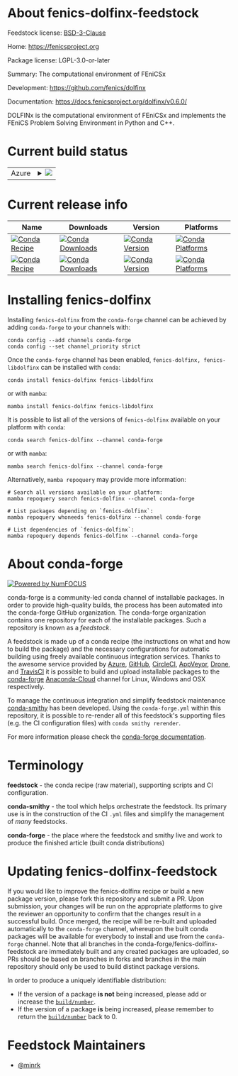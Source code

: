 About fenics-dolfinx-feedstock
==============================

Feedstock license: [BSD-3-Clause](https://github.com/conda-forge/fenics-dolfinx-feedstock/blob/main/LICENSE.txt)

Home: https://fenicsproject.org

Package license: LGPL-3.0-or-later

Summary: The computational environment of FEniCSx

Development: https://github.com/fenics/dolfinx

Documentation: https://docs.fenicsproject.org/dolfinx/v0.6.0/

DOLFINx is the computational environment of FEniCSx
and implements the FEniCS Problem Solving Environment in Python and C++.


Current build status
====================


<table>
    
  <tr>
    <td>Azure</td>
    <td>
      <details>
        <summary>
          <a href="https://dev.azure.com/conda-forge/feedstock-builds/_build/latest?definitionId=16326&branchName=main">
            <img src="https://dev.azure.com/conda-forge/feedstock-builds/_apis/build/status/fenics-dolfinx-feedstock?branchName=main">
          </a>
        </summary>
        <table>
          <thead><tr><th>Variant</th><th>Status</th></tr></thead>
          <tbody><tr>
              <td>linux_64_mpimpichpython3.10.____cpythonscalarcomplex</td>
              <td>
                <a href="https://dev.azure.com/conda-forge/feedstock-builds/_build/latest?definitionId=16326&branchName=main">
                  <img src="https://dev.azure.com/conda-forge/feedstock-builds/_apis/build/status/fenics-dolfinx-feedstock?branchName=main&jobName=linux&configuration=linux%20linux_64_mpimpichpython3.10.____cpythonscalarcomplex" alt="variant">
                </a>
              </td>
            </tr><tr>
              <td>linux_64_mpimpichpython3.10.____cpythonscalarreal</td>
              <td>
                <a href="https://dev.azure.com/conda-forge/feedstock-builds/_build/latest?definitionId=16326&branchName=main">
                  <img src="https://dev.azure.com/conda-forge/feedstock-builds/_apis/build/status/fenics-dolfinx-feedstock?branchName=main&jobName=linux&configuration=linux%20linux_64_mpimpichpython3.10.____cpythonscalarreal" alt="variant">
                </a>
              </td>
            </tr><tr>
              <td>linux_64_mpimpichpython3.8.____cpythonscalarcomplex</td>
              <td>
                <a href="https://dev.azure.com/conda-forge/feedstock-builds/_build/latest?definitionId=16326&branchName=main">
                  <img src="https://dev.azure.com/conda-forge/feedstock-builds/_apis/build/status/fenics-dolfinx-feedstock?branchName=main&jobName=linux&configuration=linux%20linux_64_mpimpichpython3.8.____cpythonscalarcomplex" alt="variant">
                </a>
              </td>
            </tr><tr>
              <td>linux_64_mpimpichpython3.8.____cpythonscalarreal</td>
              <td>
                <a href="https://dev.azure.com/conda-forge/feedstock-builds/_build/latest?definitionId=16326&branchName=main">
                  <img src="https://dev.azure.com/conda-forge/feedstock-builds/_apis/build/status/fenics-dolfinx-feedstock?branchName=main&jobName=linux&configuration=linux%20linux_64_mpimpichpython3.8.____cpythonscalarreal" alt="variant">
                </a>
              </td>
            </tr><tr>
              <td>linux_64_mpimpichpython3.9.____cpythonscalarcomplex</td>
              <td>
                <a href="https://dev.azure.com/conda-forge/feedstock-builds/_build/latest?definitionId=16326&branchName=main">
                  <img src="https://dev.azure.com/conda-forge/feedstock-builds/_apis/build/status/fenics-dolfinx-feedstock?branchName=main&jobName=linux&configuration=linux%20linux_64_mpimpichpython3.9.____cpythonscalarcomplex" alt="variant">
                </a>
              </td>
            </tr><tr>
              <td>linux_64_mpimpichpython3.9.____cpythonscalarreal</td>
              <td>
                <a href="https://dev.azure.com/conda-forge/feedstock-builds/_build/latest?definitionId=16326&branchName=main">
                  <img src="https://dev.azure.com/conda-forge/feedstock-builds/_apis/build/status/fenics-dolfinx-feedstock?branchName=main&jobName=linux&configuration=linux%20linux_64_mpimpichpython3.9.____cpythonscalarreal" alt="variant">
                </a>
              </td>
            </tr><tr>
              <td>linux_64_mpiopenmpipython3.10.____cpythonscalarcomplex</td>
              <td>
                <a href="https://dev.azure.com/conda-forge/feedstock-builds/_build/latest?definitionId=16326&branchName=main">
                  <img src="https://dev.azure.com/conda-forge/feedstock-builds/_apis/build/status/fenics-dolfinx-feedstock?branchName=main&jobName=linux&configuration=linux%20linux_64_mpiopenmpipython3.10.____cpythonscalarcomplex" alt="variant">
                </a>
              </td>
            </tr><tr>
              <td>linux_64_mpiopenmpipython3.10.____cpythonscalarreal</td>
              <td>
                <a href="https://dev.azure.com/conda-forge/feedstock-builds/_build/latest?definitionId=16326&branchName=main">
                  <img src="https://dev.azure.com/conda-forge/feedstock-builds/_apis/build/status/fenics-dolfinx-feedstock?branchName=main&jobName=linux&configuration=linux%20linux_64_mpiopenmpipython3.10.____cpythonscalarreal" alt="variant">
                </a>
              </td>
            </tr><tr>
              <td>linux_64_mpiopenmpipython3.8.____cpythonscalarcomplex</td>
              <td>
                <a href="https://dev.azure.com/conda-forge/feedstock-builds/_build/latest?definitionId=16326&branchName=main">
                  <img src="https://dev.azure.com/conda-forge/feedstock-builds/_apis/build/status/fenics-dolfinx-feedstock?branchName=main&jobName=linux&configuration=linux%20linux_64_mpiopenmpipython3.8.____cpythonscalarcomplex" alt="variant">
                </a>
              </td>
            </tr><tr>
              <td>linux_64_mpiopenmpipython3.8.____cpythonscalarreal</td>
              <td>
                <a href="https://dev.azure.com/conda-forge/feedstock-builds/_build/latest?definitionId=16326&branchName=main">
                  <img src="https://dev.azure.com/conda-forge/feedstock-builds/_apis/build/status/fenics-dolfinx-feedstock?branchName=main&jobName=linux&configuration=linux%20linux_64_mpiopenmpipython3.8.____cpythonscalarreal" alt="variant">
                </a>
              </td>
            </tr><tr>
              <td>linux_64_mpiopenmpipython3.9.____cpythonscalarcomplex</td>
              <td>
                <a href="https://dev.azure.com/conda-forge/feedstock-builds/_build/latest?definitionId=16326&branchName=main">
                  <img src="https://dev.azure.com/conda-forge/feedstock-builds/_apis/build/status/fenics-dolfinx-feedstock?branchName=main&jobName=linux&configuration=linux%20linux_64_mpiopenmpipython3.9.____cpythonscalarcomplex" alt="variant">
                </a>
              </td>
            </tr><tr>
              <td>linux_64_mpiopenmpipython3.9.____cpythonscalarreal</td>
              <td>
                <a href="https://dev.azure.com/conda-forge/feedstock-builds/_build/latest?definitionId=16326&branchName=main">
                  <img src="https://dev.azure.com/conda-forge/feedstock-builds/_apis/build/status/fenics-dolfinx-feedstock?branchName=main&jobName=linux&configuration=linux%20linux_64_mpiopenmpipython3.9.____cpythonscalarreal" alt="variant">
                </a>
              </td>
            </tr><tr>
              <td>linux_aarch64_mpimpichpython3.10.____cpythonscalarcomplex</td>
              <td>
                <a href="https://dev.azure.com/conda-forge/feedstock-builds/_build/latest?definitionId=16326&branchName=main">
                  <img src="https://dev.azure.com/conda-forge/feedstock-builds/_apis/build/status/fenics-dolfinx-feedstock?branchName=main&jobName=linux&configuration=linux%20linux_aarch64_mpimpichpython3.10.____cpythonscalarcomplex" alt="variant">
                </a>
              </td>
            </tr><tr>
              <td>linux_aarch64_mpimpichpython3.10.____cpythonscalarreal</td>
              <td>
                <a href="https://dev.azure.com/conda-forge/feedstock-builds/_build/latest?definitionId=16326&branchName=main">
                  <img src="https://dev.azure.com/conda-forge/feedstock-builds/_apis/build/status/fenics-dolfinx-feedstock?branchName=main&jobName=linux&configuration=linux%20linux_aarch64_mpimpichpython3.10.____cpythonscalarreal" alt="variant">
                </a>
              </td>
            </tr><tr>
              <td>linux_aarch64_mpimpichpython3.8.____cpythonscalarcomplex</td>
              <td>
                <a href="https://dev.azure.com/conda-forge/feedstock-builds/_build/latest?definitionId=16326&branchName=main">
                  <img src="https://dev.azure.com/conda-forge/feedstock-builds/_apis/build/status/fenics-dolfinx-feedstock?branchName=main&jobName=linux&configuration=linux%20linux_aarch64_mpimpichpython3.8.____cpythonscalarcomplex" alt="variant">
                </a>
              </td>
            </tr><tr>
              <td>linux_aarch64_mpimpichpython3.8.____cpythonscalarreal</td>
              <td>
                <a href="https://dev.azure.com/conda-forge/feedstock-builds/_build/latest?definitionId=16326&branchName=main">
                  <img src="https://dev.azure.com/conda-forge/feedstock-builds/_apis/build/status/fenics-dolfinx-feedstock?branchName=main&jobName=linux&configuration=linux%20linux_aarch64_mpimpichpython3.8.____cpythonscalarreal" alt="variant">
                </a>
              </td>
            </tr><tr>
              <td>linux_aarch64_mpimpichpython3.9.____cpythonscalarcomplex</td>
              <td>
                <a href="https://dev.azure.com/conda-forge/feedstock-builds/_build/latest?definitionId=16326&branchName=main">
                  <img src="https://dev.azure.com/conda-forge/feedstock-builds/_apis/build/status/fenics-dolfinx-feedstock?branchName=main&jobName=linux&configuration=linux%20linux_aarch64_mpimpichpython3.9.____cpythonscalarcomplex" alt="variant">
                </a>
              </td>
            </tr><tr>
              <td>linux_aarch64_mpimpichpython3.9.____cpythonscalarreal</td>
              <td>
                <a href="https://dev.azure.com/conda-forge/feedstock-builds/_build/latest?definitionId=16326&branchName=main">
                  <img src="https://dev.azure.com/conda-forge/feedstock-builds/_apis/build/status/fenics-dolfinx-feedstock?branchName=main&jobName=linux&configuration=linux%20linux_aarch64_mpimpichpython3.9.____cpythonscalarreal" alt="variant">
                </a>
              </td>
            </tr><tr>
              <td>linux_aarch64_mpiopenmpipython3.10.____cpythonscalarcomplex</td>
              <td>
                <a href="https://dev.azure.com/conda-forge/feedstock-builds/_build/latest?definitionId=16326&branchName=main">
                  <img src="https://dev.azure.com/conda-forge/feedstock-builds/_apis/build/status/fenics-dolfinx-feedstock?branchName=main&jobName=linux&configuration=linux%20linux_aarch64_mpiopenmpipython3.10.____cpythonscalarcomplex" alt="variant">
                </a>
              </td>
            </tr><tr>
              <td>linux_aarch64_mpiopenmpipython3.10.____cpythonscalarreal</td>
              <td>
                <a href="https://dev.azure.com/conda-forge/feedstock-builds/_build/latest?definitionId=16326&branchName=main">
                  <img src="https://dev.azure.com/conda-forge/feedstock-builds/_apis/build/status/fenics-dolfinx-feedstock?branchName=main&jobName=linux&configuration=linux%20linux_aarch64_mpiopenmpipython3.10.____cpythonscalarreal" alt="variant">
                </a>
              </td>
            </tr><tr>
              <td>linux_aarch64_mpiopenmpipython3.8.____cpythonscalarcomplex</td>
              <td>
                <a href="https://dev.azure.com/conda-forge/feedstock-builds/_build/latest?definitionId=16326&branchName=main">
                  <img src="https://dev.azure.com/conda-forge/feedstock-builds/_apis/build/status/fenics-dolfinx-feedstock?branchName=main&jobName=linux&configuration=linux%20linux_aarch64_mpiopenmpipython3.8.____cpythonscalarcomplex" alt="variant">
                </a>
              </td>
            </tr><tr>
              <td>linux_aarch64_mpiopenmpipython3.8.____cpythonscalarreal</td>
              <td>
                <a href="https://dev.azure.com/conda-forge/feedstock-builds/_build/latest?definitionId=16326&branchName=main">
                  <img src="https://dev.azure.com/conda-forge/feedstock-builds/_apis/build/status/fenics-dolfinx-feedstock?branchName=main&jobName=linux&configuration=linux%20linux_aarch64_mpiopenmpipython3.8.____cpythonscalarreal" alt="variant">
                </a>
              </td>
            </tr><tr>
              <td>linux_aarch64_mpiopenmpipython3.9.____cpythonscalarcomplex</td>
              <td>
                <a href="https://dev.azure.com/conda-forge/feedstock-builds/_build/latest?definitionId=16326&branchName=main">
                  <img src="https://dev.azure.com/conda-forge/feedstock-builds/_apis/build/status/fenics-dolfinx-feedstock?branchName=main&jobName=linux&configuration=linux%20linux_aarch64_mpiopenmpipython3.9.____cpythonscalarcomplex" alt="variant">
                </a>
              </td>
            </tr><tr>
              <td>linux_aarch64_mpiopenmpipython3.9.____cpythonscalarreal</td>
              <td>
                <a href="https://dev.azure.com/conda-forge/feedstock-builds/_build/latest?definitionId=16326&branchName=main">
                  <img src="https://dev.azure.com/conda-forge/feedstock-builds/_apis/build/status/fenics-dolfinx-feedstock?branchName=main&jobName=linux&configuration=linux%20linux_aarch64_mpiopenmpipython3.9.____cpythonscalarreal" alt="variant">
                </a>
              </td>
            </tr><tr>
              <td>linux_ppc64le_mpimpichpython3.10.____cpythonscalarcomplex</td>
              <td>
                <a href="https://dev.azure.com/conda-forge/feedstock-builds/_build/latest?definitionId=16326&branchName=main">
                  <img src="https://dev.azure.com/conda-forge/feedstock-builds/_apis/build/status/fenics-dolfinx-feedstock?branchName=main&jobName=linux&configuration=linux%20linux_ppc64le_mpimpichpython3.10.____cpythonscalarcomplex" alt="variant">
                </a>
              </td>
            </tr><tr>
              <td>linux_ppc64le_mpimpichpython3.10.____cpythonscalarreal</td>
              <td>
                <a href="https://dev.azure.com/conda-forge/feedstock-builds/_build/latest?definitionId=16326&branchName=main">
                  <img src="https://dev.azure.com/conda-forge/feedstock-builds/_apis/build/status/fenics-dolfinx-feedstock?branchName=main&jobName=linux&configuration=linux%20linux_ppc64le_mpimpichpython3.10.____cpythonscalarreal" alt="variant">
                </a>
              </td>
            </tr><tr>
              <td>linux_ppc64le_mpimpichpython3.8.____cpythonscalarcomplex</td>
              <td>
                <a href="https://dev.azure.com/conda-forge/feedstock-builds/_build/latest?definitionId=16326&branchName=main">
                  <img src="https://dev.azure.com/conda-forge/feedstock-builds/_apis/build/status/fenics-dolfinx-feedstock?branchName=main&jobName=linux&configuration=linux%20linux_ppc64le_mpimpichpython3.8.____cpythonscalarcomplex" alt="variant">
                </a>
              </td>
            </tr><tr>
              <td>linux_ppc64le_mpimpichpython3.8.____cpythonscalarreal</td>
              <td>
                <a href="https://dev.azure.com/conda-forge/feedstock-builds/_build/latest?definitionId=16326&branchName=main">
                  <img src="https://dev.azure.com/conda-forge/feedstock-builds/_apis/build/status/fenics-dolfinx-feedstock?branchName=main&jobName=linux&configuration=linux%20linux_ppc64le_mpimpichpython3.8.____cpythonscalarreal" alt="variant">
                </a>
              </td>
            </tr><tr>
              <td>linux_ppc64le_mpimpichpython3.9.____cpythonscalarcomplex</td>
              <td>
                <a href="https://dev.azure.com/conda-forge/feedstock-builds/_build/latest?definitionId=16326&branchName=main">
                  <img src="https://dev.azure.com/conda-forge/feedstock-builds/_apis/build/status/fenics-dolfinx-feedstock?branchName=main&jobName=linux&configuration=linux%20linux_ppc64le_mpimpichpython3.9.____cpythonscalarcomplex" alt="variant">
                </a>
              </td>
            </tr><tr>
              <td>linux_ppc64le_mpimpichpython3.9.____cpythonscalarreal</td>
              <td>
                <a href="https://dev.azure.com/conda-forge/feedstock-builds/_build/latest?definitionId=16326&branchName=main">
                  <img src="https://dev.azure.com/conda-forge/feedstock-builds/_apis/build/status/fenics-dolfinx-feedstock?branchName=main&jobName=linux&configuration=linux%20linux_ppc64le_mpimpichpython3.9.____cpythonscalarreal" alt="variant">
                </a>
              </td>
            </tr><tr>
              <td>linux_ppc64le_mpiopenmpipython3.10.____cpythonscalarcomplex</td>
              <td>
                <a href="https://dev.azure.com/conda-forge/feedstock-builds/_build/latest?definitionId=16326&branchName=main">
                  <img src="https://dev.azure.com/conda-forge/feedstock-builds/_apis/build/status/fenics-dolfinx-feedstock?branchName=main&jobName=linux&configuration=linux%20linux_ppc64le_mpiopenmpipython3.10.____cpythonscalarcomplex" alt="variant">
                </a>
              </td>
            </tr><tr>
              <td>linux_ppc64le_mpiopenmpipython3.10.____cpythonscalarreal</td>
              <td>
                <a href="https://dev.azure.com/conda-forge/feedstock-builds/_build/latest?definitionId=16326&branchName=main">
                  <img src="https://dev.azure.com/conda-forge/feedstock-builds/_apis/build/status/fenics-dolfinx-feedstock?branchName=main&jobName=linux&configuration=linux%20linux_ppc64le_mpiopenmpipython3.10.____cpythonscalarreal" alt="variant">
                </a>
              </td>
            </tr><tr>
              <td>linux_ppc64le_mpiopenmpipython3.8.____cpythonscalarcomplex</td>
              <td>
                <a href="https://dev.azure.com/conda-forge/feedstock-builds/_build/latest?definitionId=16326&branchName=main">
                  <img src="https://dev.azure.com/conda-forge/feedstock-builds/_apis/build/status/fenics-dolfinx-feedstock?branchName=main&jobName=linux&configuration=linux%20linux_ppc64le_mpiopenmpipython3.8.____cpythonscalarcomplex" alt="variant">
                </a>
              </td>
            </tr><tr>
              <td>linux_ppc64le_mpiopenmpipython3.8.____cpythonscalarreal</td>
              <td>
                <a href="https://dev.azure.com/conda-forge/feedstock-builds/_build/latest?definitionId=16326&branchName=main">
                  <img src="https://dev.azure.com/conda-forge/feedstock-builds/_apis/build/status/fenics-dolfinx-feedstock?branchName=main&jobName=linux&configuration=linux%20linux_ppc64le_mpiopenmpipython3.8.____cpythonscalarreal" alt="variant">
                </a>
              </td>
            </tr><tr>
              <td>linux_ppc64le_mpiopenmpipython3.9.____cpythonscalarcomplex</td>
              <td>
                <a href="https://dev.azure.com/conda-forge/feedstock-builds/_build/latest?definitionId=16326&branchName=main">
                  <img src="https://dev.azure.com/conda-forge/feedstock-builds/_apis/build/status/fenics-dolfinx-feedstock?branchName=main&jobName=linux&configuration=linux%20linux_ppc64le_mpiopenmpipython3.9.____cpythonscalarcomplex" alt="variant">
                </a>
              </td>
            </tr><tr>
              <td>linux_ppc64le_mpiopenmpipython3.9.____cpythonscalarreal</td>
              <td>
                <a href="https://dev.azure.com/conda-forge/feedstock-builds/_build/latest?definitionId=16326&branchName=main">
                  <img src="https://dev.azure.com/conda-forge/feedstock-builds/_apis/build/status/fenics-dolfinx-feedstock?branchName=main&jobName=linux&configuration=linux%20linux_ppc64le_mpiopenmpipython3.9.____cpythonscalarreal" alt="variant">
                </a>
              </td>
            </tr><tr>
              <td>osx_64_mpimpichpython3.10.____cpythonscalarcomplex</td>
              <td>
                <a href="https://dev.azure.com/conda-forge/feedstock-builds/_build/latest?definitionId=16326&branchName=main">
                  <img src="https://dev.azure.com/conda-forge/feedstock-builds/_apis/build/status/fenics-dolfinx-feedstock?branchName=main&jobName=osx&configuration=osx%20osx_64_mpimpichpython3.10.____cpythonscalarcomplex" alt="variant">
                </a>
              </td>
            </tr><tr>
              <td>osx_64_mpimpichpython3.10.____cpythonscalarreal</td>
              <td>
                <a href="https://dev.azure.com/conda-forge/feedstock-builds/_build/latest?definitionId=16326&branchName=main">
                  <img src="https://dev.azure.com/conda-forge/feedstock-builds/_apis/build/status/fenics-dolfinx-feedstock?branchName=main&jobName=osx&configuration=osx%20osx_64_mpimpichpython3.10.____cpythonscalarreal" alt="variant">
                </a>
              </td>
            </tr><tr>
              <td>osx_64_mpimpichpython3.8.____cpythonscalarcomplex</td>
              <td>
                <a href="https://dev.azure.com/conda-forge/feedstock-builds/_build/latest?definitionId=16326&branchName=main">
                  <img src="https://dev.azure.com/conda-forge/feedstock-builds/_apis/build/status/fenics-dolfinx-feedstock?branchName=main&jobName=osx&configuration=osx%20osx_64_mpimpichpython3.8.____cpythonscalarcomplex" alt="variant">
                </a>
              </td>
            </tr><tr>
              <td>osx_64_mpimpichpython3.8.____cpythonscalarreal</td>
              <td>
                <a href="https://dev.azure.com/conda-forge/feedstock-builds/_build/latest?definitionId=16326&branchName=main">
                  <img src="https://dev.azure.com/conda-forge/feedstock-builds/_apis/build/status/fenics-dolfinx-feedstock?branchName=main&jobName=osx&configuration=osx%20osx_64_mpimpichpython3.8.____cpythonscalarreal" alt="variant">
                </a>
              </td>
            </tr><tr>
              <td>osx_64_mpimpichpython3.9.____cpythonscalarcomplex</td>
              <td>
                <a href="https://dev.azure.com/conda-forge/feedstock-builds/_build/latest?definitionId=16326&branchName=main">
                  <img src="https://dev.azure.com/conda-forge/feedstock-builds/_apis/build/status/fenics-dolfinx-feedstock?branchName=main&jobName=osx&configuration=osx%20osx_64_mpimpichpython3.9.____cpythonscalarcomplex" alt="variant">
                </a>
              </td>
            </tr><tr>
              <td>osx_64_mpimpichpython3.9.____cpythonscalarreal</td>
              <td>
                <a href="https://dev.azure.com/conda-forge/feedstock-builds/_build/latest?definitionId=16326&branchName=main">
                  <img src="https://dev.azure.com/conda-forge/feedstock-builds/_apis/build/status/fenics-dolfinx-feedstock?branchName=main&jobName=osx&configuration=osx%20osx_64_mpimpichpython3.9.____cpythonscalarreal" alt="variant">
                </a>
              </td>
            </tr><tr>
              <td>osx_64_mpiopenmpipython3.10.____cpythonscalarcomplex</td>
              <td>
                <a href="https://dev.azure.com/conda-forge/feedstock-builds/_build/latest?definitionId=16326&branchName=main">
                  <img src="https://dev.azure.com/conda-forge/feedstock-builds/_apis/build/status/fenics-dolfinx-feedstock?branchName=main&jobName=osx&configuration=osx%20osx_64_mpiopenmpipython3.10.____cpythonscalarcomplex" alt="variant">
                </a>
              </td>
            </tr><tr>
              <td>osx_64_mpiopenmpipython3.10.____cpythonscalarreal</td>
              <td>
                <a href="https://dev.azure.com/conda-forge/feedstock-builds/_build/latest?definitionId=16326&branchName=main">
                  <img src="https://dev.azure.com/conda-forge/feedstock-builds/_apis/build/status/fenics-dolfinx-feedstock?branchName=main&jobName=osx&configuration=osx%20osx_64_mpiopenmpipython3.10.____cpythonscalarreal" alt="variant">
                </a>
              </td>
            </tr><tr>
              <td>osx_64_mpiopenmpipython3.8.____cpythonscalarcomplex</td>
              <td>
                <a href="https://dev.azure.com/conda-forge/feedstock-builds/_build/latest?definitionId=16326&branchName=main">
                  <img src="https://dev.azure.com/conda-forge/feedstock-builds/_apis/build/status/fenics-dolfinx-feedstock?branchName=main&jobName=osx&configuration=osx%20osx_64_mpiopenmpipython3.8.____cpythonscalarcomplex" alt="variant">
                </a>
              </td>
            </tr><tr>
              <td>osx_64_mpiopenmpipython3.8.____cpythonscalarreal</td>
              <td>
                <a href="https://dev.azure.com/conda-forge/feedstock-builds/_build/latest?definitionId=16326&branchName=main">
                  <img src="https://dev.azure.com/conda-forge/feedstock-builds/_apis/build/status/fenics-dolfinx-feedstock?branchName=main&jobName=osx&configuration=osx%20osx_64_mpiopenmpipython3.8.____cpythonscalarreal" alt="variant">
                </a>
              </td>
            </tr><tr>
              <td>osx_64_mpiopenmpipython3.9.____cpythonscalarcomplex</td>
              <td>
                <a href="https://dev.azure.com/conda-forge/feedstock-builds/_build/latest?definitionId=16326&branchName=main">
                  <img src="https://dev.azure.com/conda-forge/feedstock-builds/_apis/build/status/fenics-dolfinx-feedstock?branchName=main&jobName=osx&configuration=osx%20osx_64_mpiopenmpipython3.9.____cpythonscalarcomplex" alt="variant">
                </a>
              </td>
            </tr><tr>
              <td>osx_64_mpiopenmpipython3.9.____cpythonscalarreal</td>
              <td>
                <a href="https://dev.azure.com/conda-forge/feedstock-builds/_build/latest?definitionId=16326&branchName=main">
                  <img src="https://dev.azure.com/conda-forge/feedstock-builds/_apis/build/status/fenics-dolfinx-feedstock?branchName=main&jobName=osx&configuration=osx%20osx_64_mpiopenmpipython3.9.____cpythonscalarreal" alt="variant">
                </a>
              </td>
            </tr><tr>
              <td>osx_arm64_mpimpichpython3.10.____cpythonscalarcomplex</td>
              <td>
                <a href="https://dev.azure.com/conda-forge/feedstock-builds/_build/latest?definitionId=16326&branchName=main">
                  <img src="https://dev.azure.com/conda-forge/feedstock-builds/_apis/build/status/fenics-dolfinx-feedstock?branchName=main&jobName=osx&configuration=osx%20osx_arm64_mpimpichpython3.10.____cpythonscalarcomplex" alt="variant">
                </a>
              </td>
            </tr><tr>
              <td>osx_arm64_mpimpichpython3.10.____cpythonscalarreal</td>
              <td>
                <a href="https://dev.azure.com/conda-forge/feedstock-builds/_build/latest?definitionId=16326&branchName=main">
                  <img src="https://dev.azure.com/conda-forge/feedstock-builds/_apis/build/status/fenics-dolfinx-feedstock?branchName=main&jobName=osx&configuration=osx%20osx_arm64_mpimpichpython3.10.____cpythonscalarreal" alt="variant">
                </a>
              </td>
            </tr><tr>
              <td>osx_arm64_mpimpichpython3.8.____cpythonscalarcomplex</td>
              <td>
                <a href="https://dev.azure.com/conda-forge/feedstock-builds/_build/latest?definitionId=16326&branchName=main">
                  <img src="https://dev.azure.com/conda-forge/feedstock-builds/_apis/build/status/fenics-dolfinx-feedstock?branchName=main&jobName=osx&configuration=osx%20osx_arm64_mpimpichpython3.8.____cpythonscalarcomplex" alt="variant">
                </a>
              </td>
            </tr><tr>
              <td>osx_arm64_mpimpichpython3.8.____cpythonscalarreal</td>
              <td>
                <a href="https://dev.azure.com/conda-forge/feedstock-builds/_build/latest?definitionId=16326&branchName=main">
                  <img src="https://dev.azure.com/conda-forge/feedstock-builds/_apis/build/status/fenics-dolfinx-feedstock?branchName=main&jobName=osx&configuration=osx%20osx_arm64_mpimpichpython3.8.____cpythonscalarreal" alt="variant">
                </a>
              </td>
            </tr><tr>
              <td>osx_arm64_mpimpichpython3.9.____cpythonscalarcomplex</td>
              <td>
                <a href="https://dev.azure.com/conda-forge/feedstock-builds/_build/latest?definitionId=16326&branchName=main">
                  <img src="https://dev.azure.com/conda-forge/feedstock-builds/_apis/build/status/fenics-dolfinx-feedstock?branchName=main&jobName=osx&configuration=osx%20osx_arm64_mpimpichpython3.9.____cpythonscalarcomplex" alt="variant">
                </a>
              </td>
            </tr><tr>
              <td>osx_arm64_mpimpichpython3.9.____cpythonscalarreal</td>
              <td>
                <a href="https://dev.azure.com/conda-forge/feedstock-builds/_build/latest?definitionId=16326&branchName=main">
                  <img src="https://dev.azure.com/conda-forge/feedstock-builds/_apis/build/status/fenics-dolfinx-feedstock?branchName=main&jobName=osx&configuration=osx%20osx_arm64_mpimpichpython3.9.____cpythonscalarreal" alt="variant">
                </a>
              </td>
            </tr><tr>
              <td>osx_arm64_mpiopenmpipython3.10.____cpythonscalarcomplex</td>
              <td>
                <a href="https://dev.azure.com/conda-forge/feedstock-builds/_build/latest?definitionId=16326&branchName=main">
                  <img src="https://dev.azure.com/conda-forge/feedstock-builds/_apis/build/status/fenics-dolfinx-feedstock?branchName=main&jobName=osx&configuration=osx%20osx_arm64_mpiopenmpipython3.10.____cpythonscalarcomplex" alt="variant">
                </a>
              </td>
            </tr><tr>
              <td>osx_arm64_mpiopenmpipython3.10.____cpythonscalarreal</td>
              <td>
                <a href="https://dev.azure.com/conda-forge/feedstock-builds/_build/latest?definitionId=16326&branchName=main">
                  <img src="https://dev.azure.com/conda-forge/feedstock-builds/_apis/build/status/fenics-dolfinx-feedstock?branchName=main&jobName=osx&configuration=osx%20osx_arm64_mpiopenmpipython3.10.____cpythonscalarreal" alt="variant">
                </a>
              </td>
            </tr><tr>
              <td>osx_arm64_mpiopenmpipython3.8.____cpythonscalarcomplex</td>
              <td>
                <a href="https://dev.azure.com/conda-forge/feedstock-builds/_build/latest?definitionId=16326&branchName=main">
                  <img src="https://dev.azure.com/conda-forge/feedstock-builds/_apis/build/status/fenics-dolfinx-feedstock?branchName=main&jobName=osx&configuration=osx%20osx_arm64_mpiopenmpipython3.8.____cpythonscalarcomplex" alt="variant">
                </a>
              </td>
            </tr><tr>
              <td>osx_arm64_mpiopenmpipython3.8.____cpythonscalarreal</td>
              <td>
                <a href="https://dev.azure.com/conda-forge/feedstock-builds/_build/latest?definitionId=16326&branchName=main">
                  <img src="https://dev.azure.com/conda-forge/feedstock-builds/_apis/build/status/fenics-dolfinx-feedstock?branchName=main&jobName=osx&configuration=osx%20osx_arm64_mpiopenmpipython3.8.____cpythonscalarreal" alt="variant">
                </a>
              </td>
            </tr><tr>
              <td>osx_arm64_mpiopenmpipython3.9.____cpythonscalarcomplex</td>
              <td>
                <a href="https://dev.azure.com/conda-forge/feedstock-builds/_build/latest?definitionId=16326&branchName=main">
                  <img src="https://dev.azure.com/conda-forge/feedstock-builds/_apis/build/status/fenics-dolfinx-feedstock?branchName=main&jobName=osx&configuration=osx%20osx_arm64_mpiopenmpipython3.9.____cpythonscalarcomplex" alt="variant">
                </a>
              </td>
            </tr><tr>
              <td>osx_arm64_mpiopenmpipython3.9.____cpythonscalarreal</td>
              <td>
                <a href="https://dev.azure.com/conda-forge/feedstock-builds/_build/latest?definitionId=16326&branchName=main">
                  <img src="https://dev.azure.com/conda-forge/feedstock-builds/_apis/build/status/fenics-dolfinx-feedstock?branchName=main&jobName=osx&configuration=osx%20osx_arm64_mpiopenmpipython3.9.____cpythonscalarreal" alt="variant">
                </a>
              </td>
            </tr>
          </tbody>
        </table>
      </details>
    </td>
  </tr>
</table>

Current release info
====================

| Name | Downloads | Version | Platforms |
| --- | --- | --- | --- |
| [![Conda Recipe](https://img.shields.io/badge/recipe-fenics--dolfinx-green.svg)](https://anaconda.org/conda-forge/fenics-dolfinx) | [![Conda Downloads](https://img.shields.io/conda/dn/conda-forge/fenics-dolfinx.svg)](https://anaconda.org/conda-forge/fenics-dolfinx) | [![Conda Version](https://img.shields.io/conda/vn/conda-forge/fenics-dolfinx.svg)](https://anaconda.org/conda-forge/fenics-dolfinx) | [![Conda Platforms](https://img.shields.io/conda/pn/conda-forge/fenics-dolfinx.svg)](https://anaconda.org/conda-forge/fenics-dolfinx) |
| [![Conda Recipe](https://img.shields.io/badge/recipe-fenics--libdolfinx-green.svg)](https://anaconda.org/conda-forge/fenics-libdolfinx) | [![Conda Downloads](https://img.shields.io/conda/dn/conda-forge/fenics-libdolfinx.svg)](https://anaconda.org/conda-forge/fenics-libdolfinx) | [![Conda Version](https://img.shields.io/conda/vn/conda-forge/fenics-libdolfinx.svg)](https://anaconda.org/conda-forge/fenics-libdolfinx) | [![Conda Platforms](https://img.shields.io/conda/pn/conda-forge/fenics-libdolfinx.svg)](https://anaconda.org/conda-forge/fenics-libdolfinx) |

Installing fenics-dolfinx
=========================

Installing `fenics-dolfinx` from the `conda-forge` channel can be achieved by adding `conda-forge` to your channels with:

```
conda config --add channels conda-forge
conda config --set channel_priority strict
```

Once the `conda-forge` channel has been enabled, `fenics-dolfinx, fenics-libdolfinx` can be installed with `conda`:

```
conda install fenics-dolfinx fenics-libdolfinx
```

or with `mamba`:

```
mamba install fenics-dolfinx fenics-libdolfinx
```

It is possible to list all of the versions of `fenics-dolfinx` available on your platform with `conda`:

```
conda search fenics-dolfinx --channel conda-forge
```

or with `mamba`:

```
mamba search fenics-dolfinx --channel conda-forge
```

Alternatively, `mamba repoquery` may provide more information:

```
# Search all versions available on your platform:
mamba repoquery search fenics-dolfinx --channel conda-forge

# List packages depending on `fenics-dolfinx`:
mamba repoquery whoneeds fenics-dolfinx --channel conda-forge

# List dependencies of `fenics-dolfinx`:
mamba repoquery depends fenics-dolfinx --channel conda-forge
```


About conda-forge
=================

[![Powered by
NumFOCUS](https://img.shields.io/badge/powered%20by-NumFOCUS-orange.svg?style=flat&colorA=E1523D&colorB=007D8A)](https://numfocus.org)

conda-forge is a community-led conda channel of installable packages.
In order to provide high-quality builds, the process has been automated into the
conda-forge GitHub organization. The conda-forge organization contains one repository
for each of the installable packages. Such a repository is known as a *feedstock*.

A feedstock is made up of a conda recipe (the instructions on what and how to build
the package) and the necessary configurations for automatic building using freely
available continuous integration services. Thanks to the awesome service provided by
[Azure](https://azure.microsoft.com/en-us/services/devops/), [GitHub](https://github.com/),
[CircleCI](https://circleci.com/), [AppVeyor](https://www.appveyor.com/),
[Drone](https://cloud.drone.io/welcome), and [TravisCI](https://travis-ci.com/)
it is possible to build and upload installable packages to the
[conda-forge](https://anaconda.org/conda-forge) [Anaconda-Cloud](https://anaconda.org/)
channel for Linux, Windows and OSX respectively.

To manage the continuous integration and simplify feedstock maintenance
[conda-smithy](https://github.com/conda-forge/conda-smithy) has been developed.
Using the ``conda-forge.yml`` within this repository, it is possible to re-render all of
this feedstock's supporting files (e.g. the CI configuration files) with ``conda smithy rerender``.

For more information please check the [conda-forge documentation](https://conda-forge.org/docs/).

Terminology
===========

**feedstock** - the conda recipe (raw material), supporting scripts and CI configuration.

**conda-smithy** - the tool which helps orchestrate the feedstock.
                   Its primary use is in the construction of the CI ``.yml`` files
                   and simplify the management of *many* feedstocks.

**conda-forge** - the place where the feedstock and smithy live and work to
                  produce the finished article (built conda distributions)


Updating fenics-dolfinx-feedstock
=================================

If you would like to improve the fenics-dolfinx recipe or build a new
package version, please fork this repository and submit a PR. Upon submission,
your changes will be run on the appropriate platforms to give the reviewer an
opportunity to confirm that the changes result in a successful build. Once
merged, the recipe will be re-built and uploaded automatically to the
`conda-forge` channel, whereupon the built conda packages will be available for
everybody to install and use from the `conda-forge` channel.
Note that all branches in the conda-forge/fenics-dolfinx-feedstock are
immediately built and any created packages are uploaded, so PRs should be based
on branches in forks and branches in the main repository should only be used to
build distinct package versions.

In order to produce a uniquely identifiable distribution:
 * If the version of a package **is not** being increased, please add or increase
   the [``build/number``](https://docs.conda.io/projects/conda-build/en/latest/resources/define-metadata.html#build-number-and-string).
 * If the version of a package **is** being increased, please remember to return
   the [``build/number``](https://docs.conda.io/projects/conda-build/en/latest/resources/define-metadata.html#build-number-and-string)
   back to 0.

Feedstock Maintainers
=====================

* [@minrk](https://github.com/minrk/)

